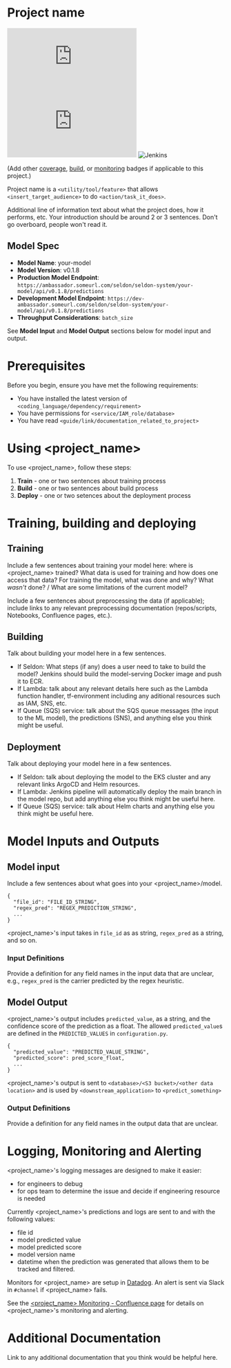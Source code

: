 # Project name

<!--- These are examples. See https://shields.io for others or to customize this set of shields. You might want to include dependencies, project status and licence info here --->
![GitHub repo size](https://img.shields.io/github/repo-size/scottydocs/README-template.md)
![GitHub contributors](https://img.shields.io/github/contributors/scottydocs/README-template.md)
![Jenkins](https://jenkins-badges.readthedocs.io/en/latest/_images/coverage_green.svg)

(Add other [coverage](https://shields.io/category/coverage), [build](https://shields.io/category/build), or [monitoring](https://shields.io/category/monitoring) badges if applicable to this project.)

Project name is a `<utility/tool/feature>` that allows `<insert_target_audience>` to do `<action/task_it_does>`.

Additional line of information text about what the project does, how it performs, etc. Your introduction should be around 2 or 3 sentences. Don't go overboard, people won't read it.

## Model Spec

* __Model Name__: your-model
* __Model Version__: v0.1.8
* __Production Model Endpoint__: `https://ambassador.someurl.com/seldon/seldon-system/your-model/api/v0.1.8/predictions`
* __Development Model Endpoint__: `https://dev-ambassador.someurl.com/seldon/seldon-system/your-model/api/v0.1.8/predictions`
* __Throughput Considerations__: `batch_size`

See **Model Input** and **Model Output** sections below for model input and output.

# Prerequisites

Before you begin, ensure you have met the following requirements:
<!--- These are just example requirements. Add, duplicate or remove as required --->
* You have installed the latest version of `<coding_language/dependency/requirement>`
* You have permissions for `<service/IAM_role/database>`
* You have read `<guide/link/documentation_related_to_project>`

# Using <project_name>

To use <project_name>, follow these steps:
1. **Train** - one or two sentences about training process
2. **Build** - one or two sentences about build process
3. **Deploy** - one or two setences about the deployment process

# Training, building and deploying

## Training

Include a few sentences about training your model here: where is <project_name> trained? What data is used for training and how does one access that data? For training the model, what was done and why? What _wasn't_ done? / What are some limitations of the current model?

Include a few sentences about preprocessing the data (if applicable); include links to any relevant preprocessing documentation (repos/scripts, Notebooks, Confluence pages, etc.).

## Building

Talk about building your model here in a few sentences.
 - If Seldon: What steps (if any) does a user need to take to build the model? Jenkins should build the model-serving Docker image and push it to ECR.
 - If Lambda: talk about any relevant details here such as the Lambda function handler, tf-environment including any aditional resources such as IAM, SNS, etc.
 - If Queue (SQS) service: talk about the SQS queue messages (the input to the ML model), the predictions (SNS), and anything else you think might be useful.

## Deployment
Talk about deploying your model here in a few sentences.
 - If Seldon: talk about deploying the model to the EKS cluster and any relevant links ArgoCD and Helm resources.
 - If Lambda: Jenkins pipeline will automatically deploy the main branch in the model repo, but add anything else you think might be useful here.
 - If Queue (SQS) service: talk about Helm charts and anything else you think might be useful here.

# Model Inputs and Outputs

## Model input

Include a few sentences about what goes into your <project_name>/model.

```
{
  "file_id": "FILE_ID_STRING",
  "regex_pred": "REGEX_PREDICTION_STRING",
  ...
}
```

<project_name>'s input takes in `file_id` as as string, `regex_pred` as a string, and so on.

### Input Definitions
Provide a definition for any field names in the input data that are unclear, e.g., `regex_pred` is the carrier predicted by the regex heuristic.

## Model Output

<project_name>'s output includes `predicted_value`, as a string, and the confidence score of the prediction as a float. The allowed `predicted_value`s are defined in the `PREDICTED_VALUES` in `configuration.py`.

```
{
  "predicted_value": "PREDICTED_VALUE_STRING",
  "predicted_score": pred_score_float,
  ...
}
````

<project_name>'s output is sent to `<database>/<S3 bucket>/<other data location>` and is used by `<downstream_application>` to `<predict_something>`

### Output Definitions
Provide a definition for any field names in the output data that are unclear.


# Logging, Monitoring and Alerting

<project_name>'s logging messages are designed to make it easier:
- for engineers to debug
- for ops team to determine the issue and decide if engineering resource is needed

Currently <project_name>'s predictions and logs are sent to <database> and <monitoring tool> with the following values:
- file id
- model predicted value
- model predicted score
- model version name
- datetime when the prediction was generated 
that allows them to be tracked and filtered.

Monitors for <project_name> are setup in [Datadog](https://app.datadoghq.com/this_is_a_fake_link). An alert is sent via Slack in `#channel` if <project_name> <action> fails.

See the [<project_name> Monitoring - Confluence page](https://link.to.confluence.page) for details on <project_name>'s monitoring and alerting.

# Additional Documentation

Link to any additional documentation that you think would be helpful here.
